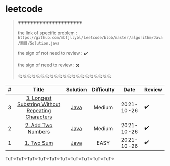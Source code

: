 # leetcode

> :heartpulse::heartpulse::heartpulse::heartpulse::heartpulse::heartpulse::heartpulse::heartpulse::heartpulse::heartpulse::heartpulse::heartpulse::heartpulse::heartpulse::heartpulse::heartpulse::heartpulse::heartpulse::heartpulse::heartpulse::heartpulse:
>
> the link of specific problem : ``https://github.com/mbfjllybl/leetcode/blob/master/algorithm/Java/题目/Solution.java``
>
> the sign of not need to review : :heavy_check_mark:
>
> the sign of need to review : :heavy_multiplication_x:
>
> :cupid::cupid::cupid::cupid::cupid::cupid::cupid::cupid::cupid::cupid::cupid::cupid::cupid::cupid::cupid::cupid::cupid::cupid::cupid::cupid::cupid:

| # | Title | Solution | Difficulty | Date | Review |
| :---: | :---: | :---: | :---: | :---: | ----- |
| 3 | [3. Longest Substring Without Repeating Characters](https://leetcode.com/problems/longest-substring-without-repeating-characters) | [Java](https://github.com/mbfjllybl/leetcode/blob/master/algorithm/Java/longestSubstringWithoutRepeatingCharacters/Solution.java) | Medium | 2021-10-26 | :heavy_check_mark: |
| 2 | [2. Add Two Numbers](https://leetcode.com/problems/add-two-numbers) | [Java](https://github.com/mbfjllybl/leetcode/blob/master/algorithm/Java/addTwoNumbers/Solution.java) | Medium | 2021-10-26 | :heavy_check_mark: |
| 1 | [1. Two Sum](https://leetcode.com/problems/two-sum) | [Java](https://github.com/mbfjllybl/leetcode/blob/master/algorithm/Java/twoSum/Solution.java) | EASY | 2021-10-26 | :heavy_check_mark: |


TuT:star:TuT:star:TuT:star:TuT:star:TuT:star:TuT:star:TuT:star:TuT:star:TuT:star:TuT:star:

